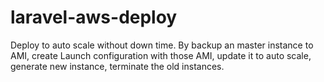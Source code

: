 # laravel-aws-deploy
Deploy to auto scale without down time. By backup an master instance to AMI, create Launch configuration with those AMI, update it to auto scale, generate new instance, terminate the old instances.

